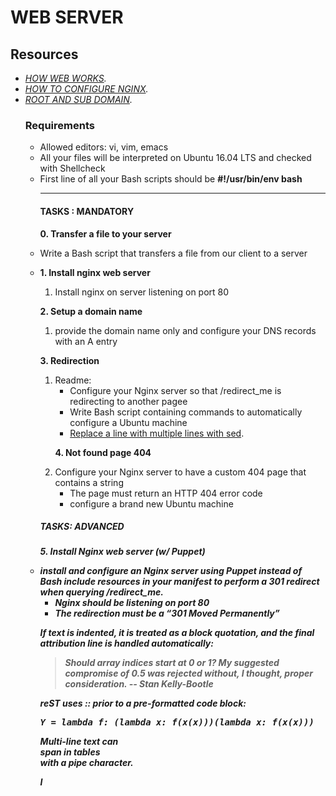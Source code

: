 <h1>WEB SERVER</h1>
<h2>Resources</h2>
<p>
<ul>
   <em>
      <li><a href="https://developer.mozilla.org/en-US/docs/Learn/Getting_started_with_the_web/How_the_Web_works">HOW WEB WORKS</a>.</li>
      <li><a href="https://www.digitalocean.com/community/tutorials/how-to-set-up-nginx-server-blocks-virtual-hosts-on-ubuntu-16-04">HOW TO CONFIGURE NGINX</a>.</li>
      <li><a href="https://landingi.com/help/domains-vs-subdomains/">ROOT AND SUB DOMAIN</a>.</li>
    </em>
<h3>Requirements</h3>
<p>
<ul>
  <li>Allowed editors: vi, vim, emacs</li>
  <li>All your files will be interpreted on Ubuntu 16.04 LTS and checked with Shellcheck</li>
  <li>First line of all your Bash scripts should be <b>#!/usr/bin/env bash</b></li>  
<hr />
<h4>TASKS : MANDATORY</h4>

<p><b>0. Transfer a file to your server</b></p>
  <li>Write a Bash script that transfers a file from our client to a server<li>

<p><b>1. Install nginx web server</b></p>
<ol>
  <li>Install nginx on server listening on port 80</li>
</ol>
<p><b>2. Setup a domain name</b></p>
<ol>
  <li>provide the domain name only and configure your DNS records with an A entry </li>
</ol>

<p><b>3. Redirection</b></p>

<ol>
  <li>Readme:
    <ul>
      <li>Configure your Nginx server so that /redirect_me is redirecting to another pagee</li>
      <li>Write Bash script containing commands to automatically configure a Ubuntu machine</li>
      <li><a href="https://stackoverflow.com/questions/26041088/sed-replace-line-with-multiline-variable">Replace a line with multiple lines with sed</a>.</li>
    </ul>
  </li>
<p><b>4. Not found page 404</b></p>
  <li>Configure your Nginx server to have a custom 404 page that contains a string
    <ul>
      <li>The page must return an HTTP 404 error code</li>
      <li>configure a brand new Ubuntu machine</li>
    </ul>
  </li>
</ol>
<h5>TASKS: ADVANCED<h5>
<p>5. Install Nginx web server (w/ Puppet)</p>
<li>install and configure an Nginx server using Puppet instead of Bash include resources in your manifest to perform a 301 redirect when querying /redirect_me.
    <ul>
      <li>Nginx should be listening on port 80</li>
      <li>The redirection must be a “301 Moved Permanently”</li>
    </ul>
  </li>
</ol>

<p>If text is indented, it is treated as a block quotation, and the final attribution line is handled automatically:</p>
<blockquote>
Should array indices start at 0 or 1?
My suggested compromise of 0.5 was rejected without, I thought, proper consideration.
-- Stan Kelly-Bootle</blockquote>

<p>reST uses :: prior to a pre-formatted code block:</p>
<pre class="literal-block">
Y = lambda f: (lambda x: f(x(x)))(lambda x: f(x(x)))
</pre>

<p>Multi-line text can<br/>span in tables<br/>with a pipe character.</p>I
